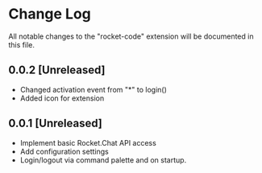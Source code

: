 # Change Log
All notable changes to the "rocket-code" extension will be documented in this file.

## 0.0.2 [Unreleased]
- Changed activation event from "*" to login()
- Added icon for extension

## 0.0.1 [Unreleased]
- Implement basic Rocket.Chat API access
- Add configuration settings
- Login/logout via command palette and on startup.

